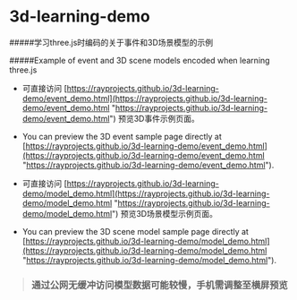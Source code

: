# 3d-learning-demo

#####学习three.js时编码的关于事件和3D场景模型的示例

#####Example of event and 3D scene models encoded when learning three.js

- 可直接访问 [https://rayprojects.github.io/3d-learning-demo/event_demo.html](https://rayprojects.github.io/3d-learning-demo/event_demo.html "https://rayprojects.github.io/3d-learning-demo/event_demo.html") 预览3D事件示例页面。
- You can preview the 3D event sample page directly at [https://rayprojects.github.io/3d-learning-demo/event_demo.html](https://rayprojects.github.io/3d-learning-demo/event_demo.html "https://rayprojects.github.io/3d-learning-demo/event_demo.html").

- 可直接访问 [https://rayprojects.github.io/3d-learning-demo/model_demo.html](https://rayprojects.github.io/3d-learning-demo/model_demo.html "https://rayprojects.github.io/3d-learning-demo/model_demo.html") 预览3D场景模型示例页面。
- You can preview the 3D scene model sample page directly at [https://rayprojects.github.io/3d-learning-demo/model_demo.html](https://rayprojects.github.io/3d-learning-demo/model_demo.html "https://rayprojects.github.io/3d-learning-demo/model_demo.html").

> ### 通过公网无缓冲访问模型数据可能较慢，手机需调整至横屏预览
